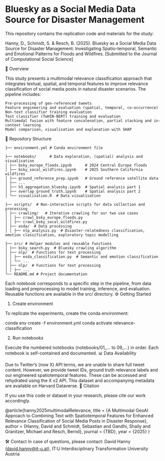 # Bluesky as a Social Media Data Source for Disaster Management 
This repository contains the replication code and materials for the study:

Hanny, D., Schmidt, S. & Resch, B. (2025).
Bluesky as a Social Media Data Source for Disaster Management: Investigating Spatio-temporal, Semantic and Emotional Patterns for Floods and Wildfires.
[Submitted to the Journal of Computational Social Science]

📄 Overview

This study presents a multimodal relevance classification approach that integrates textual, spatial, and temporal features to improve relevance classification of social media posts in natural disaster scenarios. The pipeline includes:

    Pre-processing of geo-referenced tweets
    Feature engineering and evaluation (spatial, temporal, co-occurrence)
    Non-text classifier training evaluation
    Text classifier (TwHIN-BERT) training and evaluation
    Multimodal fusion with feature concatenation, partial stacking and in-context learning
    Model comparison, visualisation and explanation with SHAP

📁 Repository Structure
```
├── environment.yml # Conda environment file

├── notebooks/      # Data exploration, (spatial) analysis and visualisation
│ ├── bsky_europe_floods.ipynb      # 2024 Central Europe floods
│ ├── bsky_socal_wildfires.ipynb    # 2025 Southern California wildfires
│ ├── ground_reference_prep.ipynb   # Ground reference satellite data
│ ├── ...
│ ├── h3_aggregation_bluesky.ipynb  # Spatial analysis part 1
│ ├── overlap_ground_truth.ipynb    # Spatial analysis part 2
│ └── visualisation.R  # Data visualisation

├── scripts/  # Non-interactive scripts for data collection and processing
│ ├── crawling/   # Iterative crawling for our two use cases
│ │ ├── crawl_bsky_europe_floods.py
│ │ ├── crawl_bsky_socal_wildfires.py
│ ├── esda/  # Data processing
│ │ ├── nlp_analysis.py  # Disaster-relatedness classification, emotion classification, exploratory topic modelling

├── src/ # Helper modules and reusable functions
│ ├── bsky_search.py  # Bluesky crawling algorithm
│ ├── nlp/  # Functions for text processing
│ │ ├── esda_classification.py  # Semantic and emotion classification
│ │ └── ... 
│ ├── nlp/  # Functions for text processing
│ │ ├── ...
└── README.md # Project documentation
```

Each notebook corresponds to a specific step in the pipeline, from data loading and preprocessing to model training, inference, and evaluation. Reusable functions are available in the src/ directory.
⚙️ Getting Started
1. Create environment

To replicate the experiments, create the conda environment:

conda env create -f environment.yml
conda activate relevance-classification

2. Run notebooks

Execute the numbered notebooks (notebooks/01_... to 09_...) in order. Each notebook is self-contained and documented.
📊 Data Availability

Due to Twitter’s (now X) API terms, we are unable to share full tweet content. However, we provide tweet IDs, ground truth relevance labels and our engineered spatiotemporal features. These can be accessed and rehydrated using the X v2 API. This dataset and accompanying metadata are available on Harvard Dataverse.
📖 Citation

If you use this code or dataset in your research, please cite our work accordingly.

@article{hanny2025multimodalRelevance,
  title     = {A Multimodal GeoAI Approach to Combining Text with Spatiotemporal Features for Enhanced Relevance Classification of Social Media Posts in Disaster Response},
  author    = {Hanny, David and Schmidt, Sebastian and Gandhi, Shaily and Granitzer, Michael and Resch, Bernd},
  journal   = {TBD},
  year      = {2025}
}

🛠 Contact
In case of questions, please contact: David Hanny (david.hanny@it-u.at), IT:U Interdisciplinary Transformation University Austria
